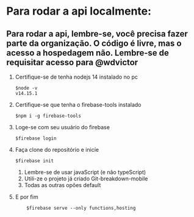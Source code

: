# Para rodar a api localmente:


## Para rodar a api, lembre-se, você precisa fazer parte da organização. O código é livre, mas o acesso a hospedagem não. Lembre-se de requisitar acesso para @wdvictor

 1. Certifique-se de tenha nodejs 14 instalado no pc
					
		$node -v
		v14.15.1
					
 2. Certifique-se que tenha o firebase-tools instalado

		$npm i -g firebase-tools

 3. Loge-se com seu usuário do firebase


		$firebase login

 4. Faça clone do repositório e inicíe 

		$firebase init


	 1. Lembre-se de usar javaScript (e não typeScript)
	 2. Utili-ze o projeto já criado Git-breakdown-mobile
	 3. Todas as outras opões default
 5. E por fim

			$firebase serve --only functions,hosting

